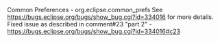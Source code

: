 Common Preferences - org.eclipse.common_prefs
See https://bugs.eclipse.org/bugs/show_bug.cgi?id=334016 for more details.
Fixed issue as described in comment#23 "part 2" - https://bugs.eclipse.org/bugs/show_bug.cgi?id=334016#c23
